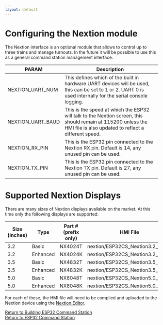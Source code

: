 ```yaml
---
layout: default
---
```


# Configuring the Nextion module
The Nextion interface is an optional module that allows to control up to three trains and manage turnouts. In the future it will be possible to use this as a general command station management interface.

| PARAM | Description |
| ----- | ----------- |
| NEXTION_UART_NUM | This defines which of the built in hardware UART devices will be used, this can be set to 1 or 2. UART 0 is used internally for the serial console logging. |
| NEXTION_UART_BAUD | This is the speed at which the ESP32 will talk to the Nextion screen, this should remain at 115200 unless the HMI file is also updated to reflect a different speed. |
| NEXTION_RX_PIN | This is the ESP32 pin connected to the Nextion RX pin. Default is 14, any unused pin can be used. |
| NEXTION_TX_PIN | This is the ESP32 pin connected to the Nextion TX pin. Default is 27, any unused pin can be used. |

# Supported Nextion Displays
There are many sizes of Nextion displays available on the market. At this time only the following displays are supported:

| Size (inches) | Type | Part # (prefix only) | HMI File |
| ------------- | ---- | -------------------- | -------- |
| 3.2 | Basic | NX4024T | nextion/ESP32CS_Nextion3.2_B.HMI |
| 3.2 | Enhanced | NX4024K | nextion/ESP32CS_Nextion3.2_B.HMI |
| 3.5 | Basic | NX4832T | nextion/ESP32CS_Nextion3.5_B.HMI |
| 3.5 | Enhanced | NX4832K | nextion/ESP32CS_Nextion3.5_E.HMI |
| 5.0 | Basic | NX8048T | nextion/ESP32CS_Nextion5.0_B.HMI |
| 5.0 | Enhanced | NX8048K | nextion/ESP32CS_Nextion5.0_E.HMI |

For each of these, the HMI file will need to be compiled and uploaded to the Nextion device using the [Nextion Editor](https://nextion.itead.cc/resources/download/nextion-editor/).

[Return to Building ESP32 Command Station](./building-esp32cs.html)<br/>
[Return to ESP32 Command Station](./index.html)